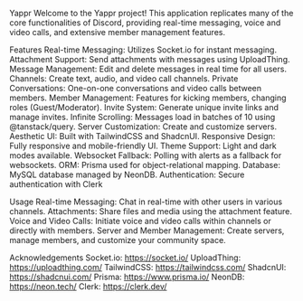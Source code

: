 Yappr
Welcome to the Yappr project! This application replicates many of the core functionalities of Discord, providing real-time messaging, voice and video calls, and extensive member management features.

Features
Real-time Messaging: Utilizes Socket.io for instant messaging.
Attachment Support: Send attachments with messages using UploadThing.
Message Management: Edit and delete messages in real time for all users.
Channels: Create text, audio, and video call channels.
Private Conversations: One-on-one conversations and video calls between members.
Member Management: Features for kicking members, changing roles (Guest/Moderator).
Invite System: Generate unique invite links and manage invites.
Infinite Scrolling: Messages load in batches of 10 using @tanstack/query.
Server Customization: Create and customize servers.
Aesthetic UI: Built with TailwindCSS and ShadcnUI.
Responsive Design: Fully responsive and mobile-friendly UI.
Theme Support: Light and dark modes available.
Websocket Fallback: Polling with alerts as a fallback for websockets.
ORM: Prisma used for object-relational mapping.
Database: MySQL database managed by NeonDB.
Authentication: Secure authentication with Clerk

Usage
Real-time Messaging: Chat in real-time with other users in various channels.
Attachments: Share files and media using the attachment feature.
Voice and Video Calls: Initiate voice and video calls within channels or directly with members.
Server and Member Management: Create servers, manage members, and customize your community space.

Acknowledgements
Socket.io: https://socket.io/
UploadThing: https://uploadthing.com/
TailwindCSS: https://tailwindcss.com/
ShadcnUI: https://shadcnui.com/
Prisma: https://www.prisma.io/
NeonDB: https://neon.tech/
Clerk: https://clerk.dev/
